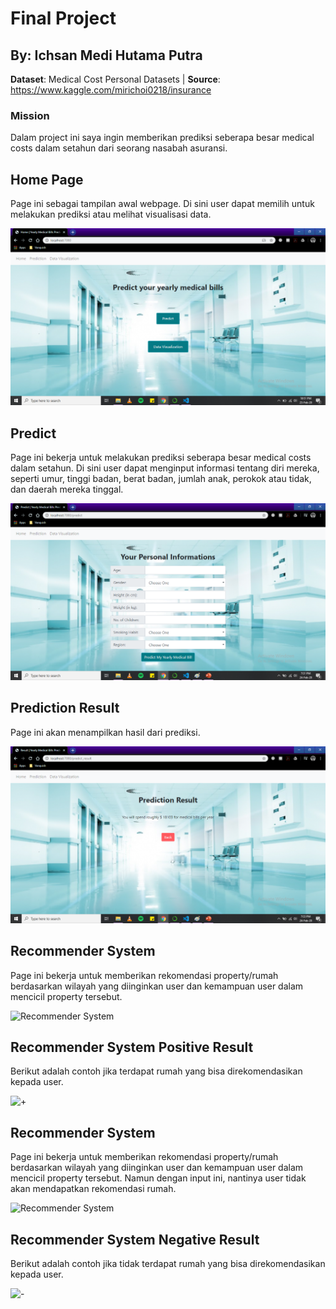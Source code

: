 # Final Project
## By: Ichsan Medi Hutama Putra
__Dataset__: Medical Cost Personal Datasets | __Source__: https://www.kaggle.com/mirichoi0218/insurance

### Mission
Dalam project ini saya ingin memberikan prediksi seberapa besar medical costs dalam setahun dari seorang nasabah asuransi.

## Home Page
Page ini sebagai tampilan awal webpage. Di sini user dapat memilih untuk melakukan prediksi atau melihat visualisasi data.

![Home page](https://github.com/serendia95/JCDS07_Final_Project/blob/master/png/home.png "Home Page")

## Predict
Page ini bekerja untuk melakukan prediksi seberapa besar medical costs dalam setahun. Di sini user dapat menginput informasi tentang diri mereka, seperti umur, tinggi badan, berat badan, jumlah anak, perokok atau tidak, dan daerah mereka tinggal.

![Predict](https://github.com/serendia95/JCDS07_Final_Project/blob/master/png/predict.png "Predict")

## Prediction Result
Page ini akan menampilkan hasil dari prediksi.

![Prediction Result](https://github.com/serendia95/JCDS07_Final_Project/blob/master/png/predict_result.png "Prediction Result")

## Recommender System
Page ini bekerja untuk memberikan rekomendasi property/rumah berdasarkan wilayah yang diinginkan user dan kemampuan user dalam mencicil property tersebut.

![Recommender System](https://github.com/ridhoaryo/Purwadhika_JCDS07_FinalProject_Melbourne_Housing_Market/blob/master/recom.jpg "Recommender System")

## Recommender System Positive Result
Berikut adalah contoh jika terdapat rumah yang bisa direkomendasikan kepada user.

![+](https://github.com/ridhoaryo/Purwadhika_JCDS07_FinalProject_Melbourne_Housing_Market/blob/master/recom_result.jpg "Recommender System +")

## Recommender System
Page ini bekerja untuk memberikan rekomendasi property/rumah berdasarkan wilayah yang diinginkan user dan kemampuan user dalam mencicil property tersebut. Namun dengan input ini, nantinya user tidak akan mendapatkan rekomendasi rumah. 

![Recommender System](https://github.com/ridhoaryo/Purwadhika_JCDS07_FinalProject_Melbourne_Housing_Market/blob/master/recom_null.jpg "Recommender System")

## Recommender System Negative Result
Berikut adalah contoh jika tidak terdapat rumah yang bisa direkomendasikan kepada user.

![-](https://github.com/ridhoaryo/Purwadhika_JCDS07_FinalProject_Melbourne_Housing_Market/blob/master/recom_null_result.jpg "Recommender System -")
